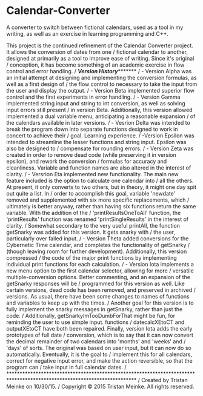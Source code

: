 # Calendar-Converter
A converter to switch between fictional calendars, used as a tool in my writing, as well as an exercise in learning programming and C++. 



This project is the continued refinement of the Calendar Converter project.  It allows the conversion of dates from one
 /  fictional calendar to another, designed at primarily as a tool to improve ease of writing.  Since it's original
 /  conception, it has become something of an academic exercise in flow control and error handling.
 /  *************************************************Version History********************************************************
 /  - Version Alpha was an initial attempt at designing and implementing the conversion formulas, as well as a first design of
 /  the flow control to necessary to take the input from the user and display the output.
 /  - Version Beta implemented superior flow control and the first experiments in error handling.
 /  - Version Gamma implemented string input and string to int conversion, as well as solving input errors still present
 /  in version Beta.  Additionally, this version allowed implemented a dual variable menu, anticipating a reasonable expansion
 /  of the calendars available in later versions.
 /  - Vesrion Delta was intended to break the program down into separate functions designed to work in concert to achieve their
 /  goal.  Learning experience.
 /  -Version Epsilon was intended to streamline the lesser functions and string input.  Epsilon was also be designed to
 /  compensate for rounding errors.
 /  - Version Zeta was created in order to remove dead code (while preserving it in version epsilon), and rework the conversion
 /  formulas for accuracy and cleanliness.  Variable and function names are also altered in the interest of clarity.
 /  - Versrion Eta implemented new functionality.  The main new feature included is the option to calculate one calendar into
 /  all the others.  At present, it only converts to two others, but in theory, it might one day spit out quite a list.  In
 /  order to accomplish this goal, variable 'newdate' removed and supplemented with six more specific replacements, which
 /  ultimately is better anyway, rather than having six functions return the same variable.  With the addition of the
 /  'printResultsOneToAll' function, the 'printResults' function was renamed 'printSingleResults' in the interest of clarity.
 /  Somewhat secondary to the very useful printAll, the function getSnarky was added for this version.  It gets snarky with
 /  the user, particularly over failed input.
 /  - Version Theta added conversions for the Cybernetic Time calendar, and completes the functionality of getSnarky 
 /  (though leaving room for further development).  Additionally, this version compressed
 /  the code of the major print functions by implementing individual print functions for each calculation.
 /  - Version Iota implements a new menu option to the first calendar selector, allowing for more
 /  versatile multiple-conversion options.  Better commenting, and an expansion of the getSnarky responses will be
 /  programmed for this version as well.  Like certain versions, dead code has been removed, and preserved in archived
 /  versions.  As usual, there have been some changes to names of functions and variables to keep up with the times.
 /  Another goal for this version is to fully implement the snarky messages in getSnarky, rather than just the code.
 /  Additionally, getSnarkyImTooDumbForThat might be fun, for reminding the user to use simple input. functions 
 /  datecalcXEtoCT and outputXEtoCT have both been repaired.  Finally, version Iota adds the early prototypes of full date 
 /  conversion, which is to say that it can now convert the decimal remainder of two calendars into 'months' and 'weeks' and 
 /  'days' of sorts. The original was based on user input, but it can now do so automatically. Eventually, it is the goal to 
 /  implement this for all calendars, correct for negative input error, and make the action reversible, so that the program can 
 /  take input in full calendar dates.
 /  ************************************************************************************************************************
 /  Created by Tristan Meinke on 10/30/15.
 /  Copyright © 2015 Tristan Meinke. All rights reserved.
